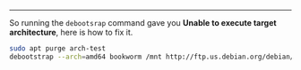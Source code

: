 
---

So running the `debootsrap` command gave you **Unable to execute target architecture**, here is how to fix it.

```bash
sudo apt purge arch-test
debootstrap --arch=amd64 bookworm /mnt http://ftp.us.debian.org/debian/
```
